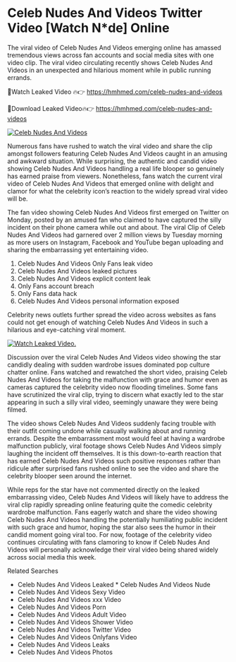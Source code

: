 ﻿# Celeb Nudes And Videos Twitter Video [Watch N*de] Online

The viral video of ﻿Celeb Nudes And Videos emerging online has amassed tremendous views across fan accounts and social media sites with one video clip. The viral video circulating recently shows ﻿Celeb Nudes And Videos in an unexpected and hilarious moment while in public running errands. 

🔴Watch Leaked Video 🔥👉  https://hmhmed.com/celeb-nudes-and-videos 

🔴Download Leaked Video🔥👉  https://hmhmed.com/celeb-nudes-and-videos 

[![Celeb Nudes And Videos](https://i.imgur.com/dJHk4Zq.gif)](https://hmhmed.com/celeb-nudes-and-videos)

Numerous fans have rushed to watch the viral video and share the clip amongst followers featuring ﻿Celeb Nudes And Videos caught in an amusing and awkward situation. While surprising, the authentic and candid video showing ﻿Celeb Nudes And Videos handling a real life blooper so genuinely has earned praise from viewers. Nonetheless, fans watch the current viral video of ﻿Celeb Nudes And Videos that emerged online with delight and clamor for what the celebrity icon’s reaction to the widely spread viral video will be.

The fan video showing ﻿Celeb Nudes And Videos first emerged on Twitter on Monday, posted by an amused fan who claimed to have captured the silly incident on their phone camera while out and about. The viral Clip of ﻿Celeb Nudes And Videos had garnered over 2 million views by Tuesday morning as more users on Instagram, Facebook and YouTube began uploading and sharing the embarrassing yet entertaining video. 

1. ﻿Celeb Nudes And Videos Only Fans leak video
2. ﻿Celeb Nudes And Videos leaked pictures
3. ﻿Celeb Nudes And Videos explicit content leak
4. Only Fans account breach
5. Only Fans data hack
6. ﻿Celeb Nudes And Videos personal information exposed

Celebrity news outlets further spread the video across websites as fans could not get enough of watching ﻿Celeb Nudes And Videos in such a hilarious and eye-catching viral moment. 

[![Watch Leaked Video.](https://miro.medium.com/v2/resize:fit:828/format:webp/1*cilzJN44JGOrTw9NJCrNHA.gif "Watch Leaked Video")](https://hmhmed.com/celeb-nudes-and-videos)

Discussion over the viral ﻿Celeb Nudes And Videos video showing the star candidly dealing with sudden wardrobe issues dominated pop culture chatter online. Fans watched and rewatched the short video, praising ﻿Celeb Nudes And Videos for taking the malfunction with grace and humor even as cameras captured the celebrity video now flooding timelines. Some fans have scrutinized the viral clip, trying to discern what exactly led to the star appearing in such a silly viral video, seemingly unaware they were being filmed.

The video shows ﻿Celeb Nudes And Videos suddenly facing trouble with their outfit coming undone while casually walking about and running errands. Despite the embarrassment most would feel at having a wardrobe malfunction publicly, viral footage shows ﻿Celeb Nudes And Videos simply laughing the incident off themselves. It is this down-to-earth reaction that has earned ﻿Celeb Nudes And Videos such positive responses rather than ridicule after surprised fans rushed online to see the video and share the celebrity blooper seen around the internet.  

While reps for the star have not commented directly on the leaked embarrassing video, ﻿Celeb Nudes And Videos will likely have to address the viral clip rapidly spreading online featuring quite the comedic celebrity wardrobe malfunction. Fans eagerly watch and share the video showing ﻿Celeb Nudes And Videos handling the potentially humiliating public incident with such grace and humor, hoping the star also sees the humor in their candid moment going viral too. For now, footage of the celebrity video continues circulating with fans clamoring to know if ﻿Celeb Nudes And Videos will personally acknowledge their viral video being shared widely across social media this week.

Related Searches
* ﻿Celeb Nudes And Videos Leaked
﻿* Celeb Nudes And Videos Nude
* ﻿Celeb Nudes And Videos Sexy Video
* ﻿Celeb Nudes And Videos xxx Video
* ﻿Celeb Nudes And Videos Porn
* ﻿Celeb Nudes And Videos Adult Video
* ﻿Celeb Nudes And Videos Shower Video
* ﻿Celeb Nudes And Videos Twitter Video
* ﻿Celeb Nudes And Videos Onlyfans Video
* ﻿Celeb Nudes And Videos Leaks
* ﻿Celeb Nudes And Videos Photos